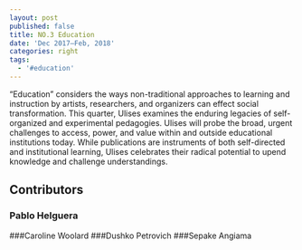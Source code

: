 ```yaml
---
layout: post
published: false
title: NO.3 Education
date: 'Dec 2017–Feb, 2018'
categories: right
tags:
  - '#education'
---
```



“Education” considers the ways non-traditional approaches to learning and instruction by artists, researchers, and organizers can effect social transformation. This quarter, Ulises examines the enduring legacies of self-organized and experimental pedagogies. Ulises will probe the broad, urgent challenges to access, power, and value within and outside educational institutions today. While publications are instruments of both self-directed and institutional learning, Ulises celebrates their radical potential to upend knowledge and challenge understandings.

## Contributors

### Pablo Helguera
###Caroline Woolard
###Dushko Petrovich
###Sepake Angiama

